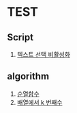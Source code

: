 TEST
=======
Script
-------------
1. [텍스트 선택 비활성화](https://github.com/AsnemBlue/AsnemBlue/blob/master/script/%ED%85%8D%EC%8A%A4%ED%8A%B8%EC%84%A0%ED%83%9D%EB%B9%84%ED%99%9C%EC%84%B1%ED%99%94.txt)

algorithm
-------------
1. [순열함수](https://github.com/AsnemBlue/AsnemBlue/blob/master/%EC%95%8C%EA%B3%A0%EB%A6%AC%EC%A6%98/%EC%88%9C%EC%97%B4%EC%A1%B0%ED%95%A9/%EC%88%9C%EC%97%B4(%EC%88%9C%ED%99%98%ED%95%A8%EC%88%98).txt)
2. [배열에서 k 번째수](https://github.com/AsnemBlue/AsnemBlue/blob/master/%EC%95%8C%EA%B3%A0%EB%A6%AC%EC%A6%98/%EC%A0%95%EB%A0%AC/20-08-04_%EB%B0%B0%EC%97%B4%EC%97%90%EC%84%9C%20k%EB%B2%88%EC%A7%B8%EC%88%98.txt)
